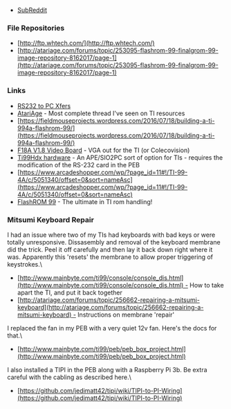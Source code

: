 * [SubReddit](https://www.reddit.com/r/ti994a/)

### File Repositories

* [http://ftp.whtech.com/](http://ftp.whtech.com/)
* [http://atariage.com/forums/topic/253095-flashrom-99-finalgrom-99-image-repository-8162017/page-1](http://atariage.com/forums/topic/253095-flashrom-99-finalgrom-99-image-repository-8162017/page-1)

### Links

* [RS232 to PC Xfers](http://atariage.com/forums/topic/248292-pc-to-ti-transfers-with-stock-rs232nanopeb-and-hdx-server/)
* [AtariAge](http://atariage.com/forums/topic/241978-ti-994a-resources-lists-lists-and-some-lists) - Most complete thread I've seen on TI resources
* [https://fieldmouseprojects.wordpress.com/2016/07/18/building-a-ti-994a-flashrom-99/](https://fieldmouseprojects.wordpress.com/2016/07/18/building-a-ti-994a-flashrom-99/)
* [F18A V1.8 Video Board](http://codehackcreate.com/store#!/F18A-V1-8-Video-Board/p/14022176/category=0) - VGA out for the TI (or Colecovision)
* [Ti99Hdx hardware](http://home.vodafonethuis.nl/fgkaal/Hardware/hw_ti99hdx.html#ti99hdx) - An APE/SIO2PC sort of option for TIs - requires the modification of the RS-232 card in the PEB
* [https://www.arcadeshopper.com/wp/?page_id=11#!/TI-99-4A/c/5051340/offset=0&sort=nameAsc](https://www.arcadeshopper.com/wp/?page_id=11#!/TI-99-4A/c/5051340/offset=0&sort=nameAsc)
* [FlashROM 99](https://endlos99.github.io/flashrom99/) - The ultimate in TI rom handling!

### Mitsumi Keyboard Repair

I had an issue where two of my TIs had keyboards with bad keys or were totally unresponsive. Dissasembly and removal of the keyboard membrane did the trick. Peel it off carefully and then lay it back down right where it was. Apparently this 'resets' the membrane to allow proper triggering of keystrokes.\

* [http://www.mainbyte.com/ti99/console/console_dis.html](http://www.mainbyte.com/ti99/console/console_dis.html) - How to take apart the TI, and put it back together
* [http://atariage.com/forums/topic/256662-repairing-a-mitsumi-keyboard](http://atariage.com/forums/topic/256662-repairing-a-mitsumi-keyboard) - Instructions on membrane 'repair'

I replaced the fan in my PEB with a very quiet 12v fan. Here's the docs for that.\

* [http://www.mainbyte.com/ti99/peb/peb_box_project.html](http://www.mainbyte.com/ti99/peb/peb_box_project.html)

I also installed a TIPI in the PEB along with a Raspberry Pi 3b. Be extra careful with the cabling as described here.\

* [https://github.com/jedimatt42/tipi/wiki/TIPI-to-PI-Wiring](https://github.com/jedimatt42/tipi/wiki/TIPI-to-PI-Wiring)